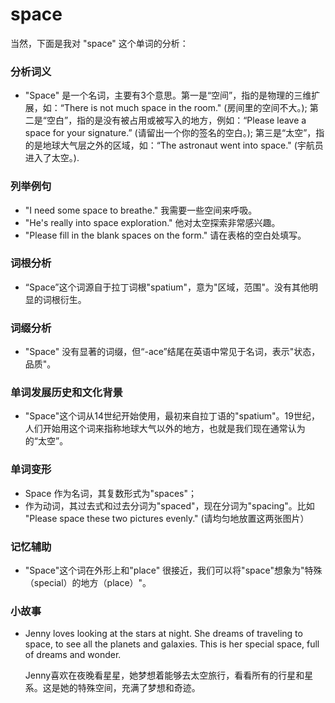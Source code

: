 # space

当然，下面是我对 "space" 这个单词的分析：

  

### 分析词义

  

*   "Space" 是一个名词，主要有3个意思。第一是“空间”，指的是物理的三维扩展，如：“There is not much space in the room." (房间里的空间不大。); 第二是“空白”，指的是没有被占用或被写入的地方，例如：“Please leave a space for your signature.” (请留出一个你的签名的空白。); 第三是“太空”，指的是地球大气层之外的区域，如：“The astronaut went into space." (宇航员进入了太空。).

  

### 列举例句

  

*   "I need some space to breathe." 我需要一些空间来呼吸。
*   "He's really into space exploration." 他对太空探索非常感兴趣。
*   "Please fill in the blank spaces on the form." 请在表格的空白处填写。

  

### 词根分析

  

*   “Space”这个词源自于拉丁词根"spatium"，意为"区域，范围"。没有其他明显的词根衍生。

  

### 词缀分析

  

*   "Space" 没有显著的词缀，但“-ace”结尾在英语中常见于名词，表示"状态，品质"。

  

### 单词发展历史和文化背景

  

*   "Space"这个词从14世纪开始使用，最初来自拉丁语的"spatium"。19世纪，人们开始用这个词来指称地球大气以外的地方，也就是我们现在通常认为的“太空”。

  

### 单词变形

  

*   Space 作为名词，其复数形式为"spaces"；
*   作为动词，其过去式和过去分词为"spaced"，现在分词为"spacing"。比如 "Please space these two pictures evenly." (请均匀地放置这两张图片）

  

### 记忆辅助

  

*   "Space"这个词在外形上和"place" 很接近，我们可以将"space"想象为"特殊（special）的地方（place）"。

  

### 小故事

  

*   Jenny loves looking at the stars at night. She dreams of traveling to space, to see all the planets and galaxies. This is her special space, full of dreams and wonder.
    
      
    
    Jenny喜欢在夜晚看星星，她梦想着能够去太空旅行，看看所有的行星和星系。这是她的特殊空间，充满了梦想和奇迹。
